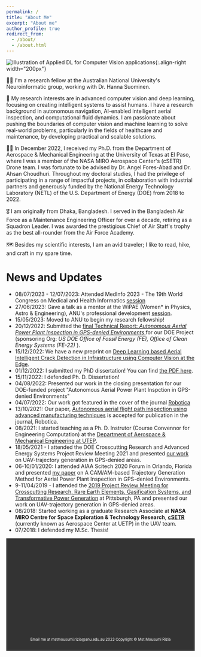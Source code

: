 ```yaml
---
permalink: /
title: "About Me"
excerpt: "About me"
author_profile: true
redirect_from: 
  - /about/
  - /about.html
---
```

![Illustration of Applied DL for Computer Vision applications](/images/500x300.png){:.align-right width="200px"}

👩‍💻  I'm a research fellow at the Australian National University's Neuroinformatic group, working with Dr. Hanna Suominen. 

🤖 My research interests are in advanced computer vision and deep learning, focusing on creating intelligent systems to assist humans. I have a research background in autonomous navigation, AI-enabled intelligent aerial inspection, and computational fluid dynamics. I am passionate about pushing the boundaries of computer vision and machine learning to solve real-world problems, particularly in the fields of healthcare and maintenance, by developing practical and scalable solutions.

<!-- <img style="float: right;" src="/images/500x300.png"> -->

👩‍🎓  In December 2022, I received my Ph.D. from the Department of Aerospace & Mechanical Engineering at the University of Texas at El Paso, where I was a member of the NASA MIRO Aerospace Center's (cSETR) Drone team. I was fortunate to be advised by Dr. Angel Fores-Abad and Dr. Ahsan Choudhuri. Throughout my doctoral studies, I had the privilege of participating in a range of impactful projects, in collaboration with industrial partners and generously funded by the National Energy Technology Laboratory (NETL) of the U.S. Department of Energy (DOE) from 2018 to 2022.

🎖️ I am originally from Dhaka, Bangladesh. I served in the Bangladesh Air Force as a Maintenance Engineering Officer for over a decade, retiring as a Squadron Leader. I was awarded the prestigious Chief of Air Staff's trophy as the best all-rounder from the Air Force Academy.

🗺️ Besides my scientific interests, I am an avid traveler; I like to read, hike, and craft in my spare time.


News and Updates
======
  - 08/07/2023 - 12/07/2023: Attended MedInfo 2023 - The 19th World Congress on Medical and Health Informatics [session](https://www.linkedin.com/events/medinfo2023-the19thworldcongres6960818956685234177/comments/)
  - 27/06/2023: Gave a talk as a mentor at the WiPAE (Women* in Physics, Astro & Engineering), ANU's professional development [session](https://aus01.safelinks.protection.outlook.com/?url=https%3A%2F%2Fwww.eventbrite.com%2Fe%2Fall-you-ever-wanted-to-know-about-job-applications-tickets-659877700967&data=05%7C01%7CMstMousumi.Rizia%40anu.edu.au%7C39e50e0ac73a430c2bcc08db6d3a2057%7Ce37d725cab5c46249ae5f0533e486437%7C0%7C0%7C638223868638316706%7CUnknown%7CTWFpbGZsb3d8eyJWIjoiMC4wLjAwMDAiLCJQIjoiV2luMzIiLCJBTiI6Ik1haWwiLCJXVCI6Mn0%3D%7C3000%7C%7C%7C&sdata=zyC1qeCtBaTwCO5xk9UsJX9%2F6IrEgtZHK1aBmlA31QA%3D&reserved=0).
  - 15/05/2023: Moved to ANU to begin my research fellowship!
  - 20/12/2022: Submitted the [final Technical Report: *Autonomous Aerial Power Plant Inspection in GPS-denied Environments* ](https://www.osti.gov/biblio/1905874) for our DOE Project (sponsoring Org: *US DOE Office of Fossil Energy (FE), Office of Clean Energy Systems (FE-22)* ).
  - 15/12/2022: We have a new preprint on [Deep Learning based Aerial Intelligent Crack Detection in Infrastructure using Computer Vision at the Edge](https://www.authorea.com/users/566716/articles/613352-intelligent-crack-detection-in-infrastructure-using-computer-vision-at-the-edge?commit=1badfa711b7d4f577d7abae6ae45d71a8c906e3b). 
  - 01/12/2022: I submitted my PhD dissertation! You can find [the PDF here](https://www.proquest.com/docview/2771312039?pq-origsite=gscholar&fromopenview=true).
  - 15/11/2022: I defended Ph. D. Dissertation!
  - 04/08/2022: Presented our work in the closing presentation for our DOE-funded project "Autonomous Aerial Power Plant Inspction in GPS-denied Environments"
  - 04/07/2022: Our work got featured in the cover of the journal [Robotica](https://www.cambridge.org/core/journals/robotica/issue/C7E6E90F3873894447C930F18A4DD71C)
  - 13/10/2021: Our paper, [Autonomous aerial flight path inspection using advanced manufacturing techniques](https://www.cambridge.org/core/journals/robotica/article/autonomous-aerial-flight-path-inspection-using-advanced-manufacturing-techniques/FCF7EE1742354F0319F8ADD7606C80BD) is accepted for publication in the journal, Robotica.
  - 08/2021: I started teaching as a Ph. D. Instrutor (Course Convennor for Engineering Computation) at the [Department of Aerospace & Mechanical Engineering at UTEP](https://www.utep.edu/engineering/mechanical/).
  - 18/05/2021 - I attended the DOE Crosscutting Research and Advanced Energy Systems Project Review Meeting 2021 and presented [our work](https://netl.doe.gov/sites/default/files/netl-file/21SC_Abad.pdf) on UAV-trajectory generation in GPS-denied areas.
  - 06-10/01/2020: I attended  AIAA Scitech 2020 Forum in Orlando, Florida and presented [my paper](https://arc.aiaa.org/doi/abs/10.2514/6.2020-0858) on A CAM/AM-based Trajectory Generation Method for Aerial Power Plant Inspection in GPS-denied Environments.
  - 9-11/04/2019 - I attended the [2019 Project Review Meeting for Crosscutting Research, Rare Earth Elements, Gasification Systems, and Transformative Power Generation](https://netl.doe.gov/events/19CREEGTPG) at Pittsburgh, PA and presented our work on UAV-trajectory generation in GPS-denied areas. 
  - 08/2018: Started working as a graduate Research Associate at **NASA MIRO Centre for Space Exploration & Technology Research**, [**cSETR**](https://www.utep.edu/aerospace/) (currently known as Aerospace Center at UETP) in the UAV team.
  - 07/2018: I defended my M.Sc. Thesis!


<style>
  footer {
    position: relative;
    height: 300px;
    width: 100%;
    background-color: #333333;
  }

  p.copyright {
    position: absolute;
    width: 100%;
    color: #fff;
    line-height: 40px;
    font-size: 0.7em;
    text-align: center;
    bottom:0;
  }
</style>

<footer>
  <p class="copyright">
    Email me at mstmousumi.rizia@anu.edu.au
    2023 Copyright © Mst Mousumi Rizia
  </p>
</footer>





<!-- A data-driven personal website
======
Like many other Jekyll-based GitHub Pages templates, academicpages makes you separate the website's content from its form. The content & metadata of your website are in structured markdown files, while various other files constitute the theme, specifying how to transform that content & metadata into HTML pages. You keep these various markdown (.md), YAML (.yml), HTML, and CSS files in a public GitHub repository. Each time you commit and push an update to the repository, the [GitHub pages](https://pages.github.com/) service creates static HTML pages based on these files, which are hosted on GitHub's servers free of charge.

Many of the features of dynamic content management systems (like Wordpress) can be achieved in this fashion, using a fraction of the computational resources and with far less vulnerability to hacking and DDoSing. You can also modify the theme to your heart's content without touching the content of your site. If you get to a point where you've broken something in Jekyll/HTML/CSS beyond repair, your markdown files describing your talks, publications, etc. are safe. You can rollback the changes or even delete the repository and start over -- just be sure to save the markdown files! Finally, you can also write scripts that process the structured data on the site, such as [this one](https://github.com/academicpages/academicpages.github.io/blob/master/talkmap.ipynb) that analyzes metadata in pages about talks to display [a map of every location you've given a talk](https://academicpages.github.io/talkmap.html).

Getting started
======
1. Register a GitHub account if you don't have one and confirm your e-mail (required!)
1. Fork [this repository](https://github.com/academicpages/academicpages.github.io) by clicking the "fork" button in the top right. 
1. Go to the repository's settings (rightmost item in the tabs that start with "Code", should be below "Unwatch"). Rename the repository "[your GitHub username].github.io", which will also be your website's URL.
1. Set site-wide configuration and create content & metadata (see below -- also see [this set of diffs](http://archive.is/3TPas) showing what files were changed to set up [an example site](https://getorg-testacct.github.io) for a user with the username "getorg-testacct")
1. Upload any files (like PDFs, .zip files, etc.) to the files/ directory. They will appear at https://[your GitHub username].github.io/files/example.pdf.  
1. Check status by going to the repository settings, in the "GitHub pages" section

Site-wide configuration
------
The main configuration file for the site is in the base directory in [_config.yml](https://github.com/academicpages/academicpages.github.io/blob/master/_config.yml), which defines the content in the sidebars and other site-wide features. You will need to replace the default variables with ones about yourself and your site's github repository. The configuration file for the top menu is in [_data/navigation.yml](https://github.com/academicpages/academicpages.github.io/blob/master/_data/navigation.yml). For example, if you don't have a portfolio or blog posts, you can remove those items from that navigation.yml file to remove them from the header. 

Create content & metadata
------
For site content, there is one markdown file for each type of content, which are stored in directories like _publications, _talks, _posts, _teaching, or _pages. For example, each talk is a markdown file in the [_talks directory](https://github.com/academicpages/academicpages.github.io/tree/master/_talks). At the top of each markdown file is structured data in YAML about the talk, which the theme will parse to do lots of cool stuff. The same structured data about a talk is used to generate the list of talks on the [Talks page](https://academicpages.github.io/talks), each [individual page](https://academicpages.github.io/talks/2012-03-01-talk-1) for specific talks, the talks section for the [CV page](https://academicpages.github.io/cv), and the [map of places you've given a talk](https://academicpages.github.io/talkmap.html) (if you run this [python file](https://github.com/academicpages/academicpages.github.io/blob/master/talkmap.py) or [Jupyter notebook](https://github.com/academicpages/academicpages.github.io/blob/master/talkmap.ipynb), which creates the HTML for the map based on the contents of the _talks directory).

**Markdown generator**

I have also created [a set of Jupyter notebooks](https://github.com/academicpages/academicpages.github.io/tree/master/markdown_generator
) that converts a CSV containing structured data about talks or presentations into individual markdown files that will be properly formatted for the academicpages template. The sample CSVs in that directory are the ones I used to create my own personal website at stuartgeiger.com. My usual workflow is that I keep a spreadsheet of my publications and talks, then run the code in these notebooks to generate the markdown files, then commit and push them to the GitHub repository.

How to edit your site's GitHub repository
------
Many people use a git client to create files on their local computer and then push them to GitHub's servers. If you are not familiar with git, you can directly edit these configuration and markdown files directly in the github.com interface. Navigate to a file (like [this one](https://github.com/academicpages/academicpages.github.io/blob/master/_talks/2012-03-01-talk-1.md) and click the pencil icon in the top right of the content preview (to the right of the "Raw | Blame | History" buttons). You can delete a file by clicking the trashcan icon to the right of the pencil icon. You can also create new files or upload files by navigating to a directory and clicking the "Create new file" or "Upload files" buttons. 

Example: editing a markdown file for a talk
![Editing a markdown file for a talk](/images/editing-talk.png)

For more info
------
More info about configuring academicpages can be found in [the guide](https://academicpages.github.io/markdown/). The [guides for the Minimal Mistakes theme](https://mmistakes.github.io/minimal-mistakes/docs/configuration/) (which this theme was forked from) might also be helpful. -->
